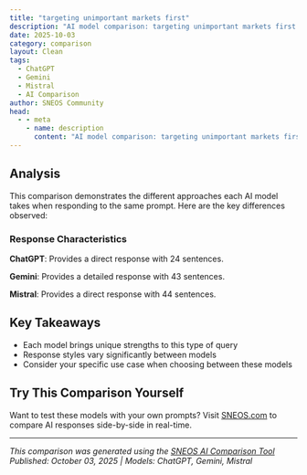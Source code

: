 ```yaml
---
title: "targeting unimportant markets first"
description: "AI model comparison: targeting unimportant markets first..."
date: 2025-10-03
category: comparison
layout: Clean
tags:
  - ChatGPT
  - Gemini
  - Mistral
  - AI Comparison
author: SNEOS Community
head:
  - - meta
    - name: description
      content: "AI model comparison: targeting unimportant markets first..."
---
```


<ChatComparison
  title="targeting unimportant markets first"
  prompt="targeting unimportant markets first"
  :responses='{
    "ChatGPT": "Targeting unimportant markets first can be a strategic approach in certain business contexts. Here are some reasons and potential benefits of doing so:\n\n1. **Testing and Learning:**  \n   Smaller or less competitive markets provide a low-risk environment to test products, marketing strategies, and operational processes. This helps identify what works and what doesn\u2019t before scaling to larger markets.\n\n2. **Building Track Record and Credibility:**  \n   Success in smaller markets can generate case studies, testimonials, and brand recognition that can be leveraged when approaching more important or competitive markets.\n\n3. **Refining Product-Market Fit:**  \n   Early feedback from unimportant markets allows businesses to refine their value proposition, features, and pricing based on real customer insights.\n\n4. **Resource Management:**  \n   Entering smaller markets often requires less capital and fewer resources, making it feasible for startups or new product launches to manage expenses while establishing a presence.\n\n5. **Establishing Distribution Channels:**  \n   It\u2019s easier to build and test supply chains, partnerships, and distribution networks in less demanding markets before scaling up.\n\n6. **Competitive Advantage:**  \n   Competitors may overlook these smaller markets, allowing a company to establish strong brand loyalty and market share that can later serve as a foundation for expansion.\n\n---\n\n**When It Makes Sense:**  \n- Startups or new products testing viability.  \n- Companies seeking quick wins to build momentum.  \n- When major markets are saturated or highly competitive.  \n- When resources are limited.\n\n---\n\n**Potential Risks:**  \n- Neglecting important markets could delay access to high-value customers.  \n- Competitors might capture critical markets first.  \n- Brand perception might be weaker if the company is associated mainly with smaller markets.\n\n---\n\n**Summary:**  \nTargeting unimportant markets first can be an effective strategy to validate business models, reduce risk, and build initial success. However, it should be part of a broader plan that includes eventual entry into priority markets to maximize growth and profitability.\n\nIf you want, I can provide examples or suggest strategies for this approach.",
    "Gemini": "Targeting unimportant markets first is a common strategy with various potential benefits and drawbacks. Here\u0027s a breakdown of the reasons why companies might choose this approach, the potential upsides, downsides, and alternative strategies:\n\n**Reasons for Targeting Unimportant Markets First:**\n\n*   **Proof of Concept \u0026 Testing:**  Less important markets act as a testing ground. You can try out your product, marketing strategies, and operational processes without risking significant resources or brand reputation.  This allows for iterative improvements based on real-world feedback.\n*   **Resource Constraints:**  When a company has limited capital, manpower, or expertise, it makes sense to start small.  Unimportant markets require less investment and are easier to manage.\n*   **Building Confidence \u0026 Experience:**  Successfully navigating a smaller, less complex market can build confidence and expertise within the team.  This experience is invaluable when moving to larger, more competitive markets.\n*   **Niche Domination:**  It\u0027s easier to dominate a small market than a large one.  This can establish a strong brand presence within that niche, which can then be leveraged for expansion.\n*   **Avoiding Competition:**  Larger, more important markets often attract intense competition. By starting in less competitive areas, you can avoid head-to-head battles early on and establish a foothold.\n*   **Regulatory or Cultural Considerations:**  Some markets might have less stringent regulations or a culture that\u0027s more receptive to new products or services. This can make entry easier and faster.\n*   **Strategic Partnerships:**  Partnerships may be easier to secure in less competitive markets, which can provide valuable access to local knowledge, distribution channels, and customer networks.\n*   **Staggered Rollout:** A slower rollout in smaller markets allows for better management of production, distribution, and customer support.\n\n**Potential Upsides:**\n\n*   **Reduced Risk:** Minimizes financial and reputational risks associated with launching in a high-stakes market.\n*   **Faster Iteration:** Allows for quicker product and strategy adjustments based on real-world data.\n*   **Improved Operational Efficiency:**  Streamlines processes and builds expertise before scaling.\n*   **Stronger Brand Foundation:**  Establishes a loyal customer base and positive brand image in a specific niche.\n*   **Easier Funding (Potentially):** Demonstrating success, even in a smaller market, can make it easier to attract funding for further expansion.\n\n**Potential Downsides:**\n\n*   **Delayed Entry into Key Markets:**  Missing out on early-mover advantages in larger, more lucrative markets.  Competitors could gain significant ground.\n*   **Wasted Resources:**  If the product is fundamentally flawed, investing in any market, even a small one, can be a waste of resources.\n*   **Inaccurate Market Insights:**  What works in a small, unimportant market might not be applicable to a larger, more diverse market.\n*   **Missed Opportunities:**  Focusing on less important markets could distract from more significant opportunities.\n*   **Scalability Challenges:** Success in a small market doesn\u0027t guarantee success in a larger one. The infrastructure and strategies needed for scalability might not be developed early enough.\n*   **Perception of Inferiority:**  If a product is only available in \u0022unimportant\u0022 markets, it might be perceived as low-quality or not worth considering by customers in major markets.\n*   **Difficulty Attracting Top Talent:** Ambitious employees might be less interested in working on products targeted at less strategic markets.\n\n**Alternative Strategies:**\n\n*   **Focus on a Niche within a Key Market:** Instead of targeting an entire unimportant market, focus on a specific niche segment within a large, important market. This allows you to test the product and build a customer base without competing directly with established players.\n*   **Minimum Viable Product (MVP) Launch:** Launch a basic version of the product in a key market to gather feedback and validate the core concept before investing heavily in development.\n*   **Pilot Programs:** Conduct small-scale pilot programs in key markets with select customer groups to test specific features or marketing strategies.\n*   **Partnerships with Established Players:** Collaborate with existing companies in key markets to leverage their resources and expertise.\n*   **\u0022Beachhead\u0022 Strategy:** Select a strategically important but manageable market as your initial entry point, even if it\u0027s not the largest. This can be used as a springboard for further expansion.\n*   **Phased Rollout Based on Market Potential:**  Prioritize markets based on their potential revenue and growth, and roll out the product in stages, starting with the most promising markets.\n\n**Conclusion:**\n\nTargeting unimportant markets first can be a viable strategy, especially for startups or companies with limited resources. However, it\u0027s crucial to carefully weigh the potential benefits against the risks and consider alternative approaches. Thorough market research, a clear understanding of your target audience, and a well-defined go-to-market strategy are essential for success, regardless of which approach you choose. The decision should be based on a realistic assessment of your resources, competitive landscape, and long-term goals. It\u0027s not a one-size-fits-all approach and requires careful planning and execution.\n",
    "Mistral": "Targeting unimportant markets first can be a strategic move under certain circumstances, although it might seem counterintuitive. Here are some reasons why a business might choose to do this:\n\n1. **Testing Grounds**: Unimportant markets can serve as testing grounds for new products, services, or business models. Failures in these markets have lower stakes, and lessons learned can be applied to more important markets later.\n\n2. **Low Competition**: These markets might have less competition, making it easier to establish a presence and gain market share.\n\n3. **Resource Allocation**: Targeting smaller or less important markets first allows a business to allocate resources more efficiently. It can help a company build capabilities and gain experiences that can be leveraged later in more important markets.\n\n4. **Risk Mitigation**: Entering unimportant markets first can help mitigate risks. If the product or service fails, the impact on the overall business is minimized.\n\n5. **Learning and Adaptation**: These markets can provide valuable insights into consumer behavior, local regulations, and market dynamics without the intense pressure of more critical markets.\n\n6. **Building Momentum**: Success in smaller markets can build momentum and credibility, which can be leveraged when entering more important markets.\n\n7. **Cost Efficiency**: Operating in less competitive or less critical markets can be more cost-effective, allowing the business to refine its operations and strategies before scaling up.\n\n8. **Niche Opportunities**: Sometimes, unimportant markets have unique needs that larger markets do not, providing opportunities for niche products or services.\n\n### Strategies for Targeting Unimportant Markets First\n\n1. **Market Research**: Conduct thorough market research to understand the needs, preferences, and behaviors of consumers in these markets.\n\n2. **Localization**: Tailor your products, services, and marketing strategies to fit the local context. This can involve language localization, cultural adaptation, and regulatory compliance.\n\n3. **Partnerships**: Form strategic partnerships with local businesses, influencers, or distributors to gain a foothold in the market.\n\n4. **Flexibility**: Be prepared to adapt your strategies based on market feedback and performance metrics.\n\n5. **Scalability**: Ensure that your business model and operations are scalable, so you can easily transition to more important markets when the time is right.\n\n6. **Customer Feedback**: Actively seek and incorporate customer feedback to improve your offerings and strategies.\n\n### Potential Pitfalls\n\n1. **Resource Drain**: If not managed properly, targeting unimportant markets can drain resources without yielding significant returns.\n\n2. **Market Irrelevance**: Lessons learned in unimportant markets may not always be applicable to more important markets.\n\n3. **Brand Dilution**: Focusing on less critical markets could dilute your brand if the market perceives your offerings as subpar or irrelevant.\n\n4. **Opportunity Cost**: Time and resources spent on unimportant markets could be better utilized in more critical markets.\n\n### Conclusion\n\nTargeting unimportant markets first can be a viable strategy if executed thoughtfully. It allows for learning, adaptation, and risk mitigation before entering more critical markets. However, it requires careful planning, resource management, and a clear understanding of the long-term goals and potential pitfalls."
  }'
  published-date="20:55"
/>

## Analysis

This comparison demonstrates the different approaches each AI model takes when responding to the same prompt. Here are the key differences observed:

### Response Characteristics

**ChatGPT**: Provides a direct response with 24 sentences. 

**Gemini**: Provides a detailed response with 43 sentences. 

**Mistral**: Provides a direct response with 44 sentences. 

## Key Takeaways

- Each model brings unique strengths to this type of query
- Response styles vary significantly between models
- Consider your specific use case when choosing between these models

## Try This Comparison Yourself

Want to test these models with your own prompts? Visit [SNEOS.com](https://sneos.com) to compare AI responses side-by-side in real-time.

---

*This comparison was generated using the [SNEOS AI Comparison Tool](https://sneos.com)*
*Published: October 03, 2025 | Models: ChatGPT, Gemini, Mistral*
